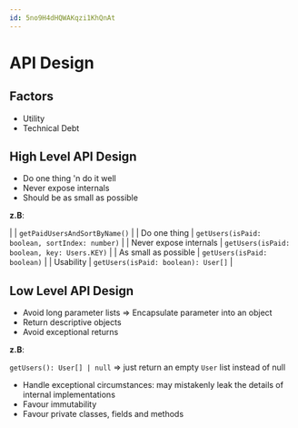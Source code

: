 ```yaml
---
id: 5no9H4dHQWAKqzi1KhQnAt
---
```



# API Design

## Factors

* Utility
* Technical Debt

## High Level API Design

+ Do one thing 'n do it well
+ Never expose internals
+ Should be as small as possible

__z.B__: 

|                        | `getPaidUsersAndSortByName()`                  |
| Do one thing           | `getUsers(isPaid: boolean, sortIndex: number)` |
| Never expose internals | `getUsers(isPaid: boolean, key: Users.KEY)`    |
| As small as possible   | `getUsers(isPaid: boolean)`                    |
| Usability              | `getUsers(isPaid: boolean): User[]`            |

## Low Level API Design

+ Avoid long parameter lists => Encapsulate parameter into an object
+ Return descriptive objects
+ Avoid exceptional returns

__z.B__:

`getUsers(): User[] | null` => just return an empty `User` list instead of null

+ Handle exceptional circumstances: may mistakenly leak the details of internal implementations
+ Favour immutability
+ Favour private classes, fields and methods


